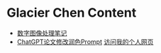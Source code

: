 #  Glacier Chen Content
- [数字图像处理笔记](https://www.glacierchen.asia/数字图像处理复习)
- [ChatGPT论文修改润色Prompt](https://www.glacierchen.asia/Z：Prompts/论文润色Prompt)
<a href="/personal_page.html">访问我的个人网页</a>
